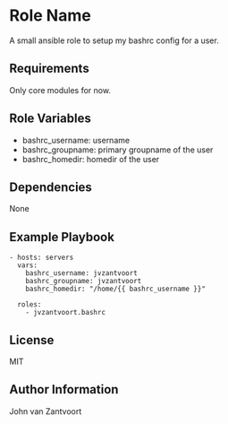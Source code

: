 Role Name
=========

A small ansible role to setup my bashrc config for a user.

Requirements
------------

Only core modules for now.

Role Variables
--------------

 * bashrc_username: username
 * bashrc_groupname: primary groupname of the user
 * bashrc_homedir: homedir of the user

Dependencies
------------

None

Example Playbook
----------------

    - hosts: servers
      vars:
        bashrc_username: jvzantvoort
        bashrc_groupname: jvzantvoort
        bashrc_homedir: "/home/{{ bashrc_username }}"

      roles:
        - jvzantvoort.bashrc


License
-------

MIT

Author Information
------------------

John van Zantvoort
